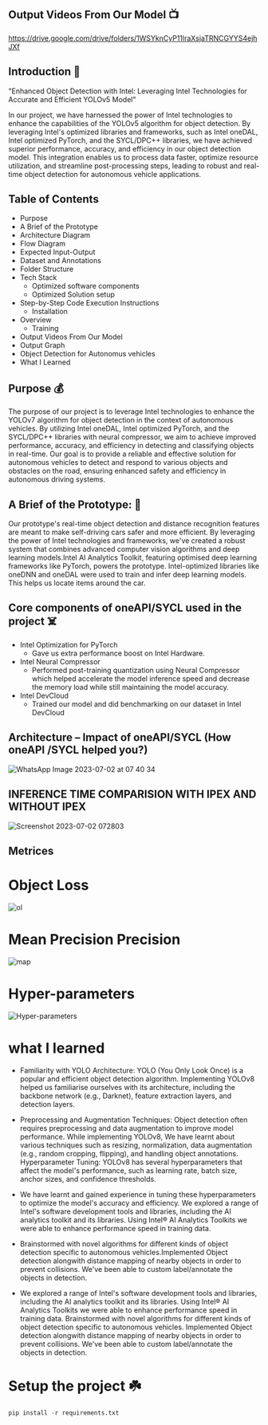 ## Output Videos From Our Model 📺
https://drive.google.com/drive/folders/1WSYknCyP11lraXsjaTRNCGYYS4ejhJXf
## Introduction 🤝
"Enhanced Object Detection with Intel: Leveraging Intel Technologies for Accurate and Efficient YOLOv5 Model"

In our project, we have harnessed the power of Intel technologies to enhance the capabilities of the YOLOv5 algorithm for object detection. By leveraging Intel's optimized libraries and frameworks, such as Intel oneDAL, Intel optimized PyTorch, and the SYCL/DPC++ libraries, we have achieved superior performance, accuracy, and efficiency in our object detection model. This integration enables us to process data faster, optimize resource utilization, and streamline post-processing steps, leading to robust and real-time object detection for autonomous vehicle applications.
## **Table of Contents**
 - Purpose
 - A Brief of the Prototype
 - Architecture Diagram
 - Flow Diagram
 - Expected Input-Output
 - Dataset and Annotations
 - Folder Structure
 - Tech Stack
      - Optimized software components
      - Optimized Solution setup
 - Step-by-Step Code Execution Instructions
      - Installation
 - Overview
      - Training
 - Output Videos From Our Model
 - Output Graph
 - Object Detection for Autonomus vehicles
 - What I Learned

 <!-- Purpose -->
## Purpose 💰
The purpose of our project is to leverage Intel technologies to enhance the YOLOv7 algorithm for object detection in the context of autonomous vehicles. By utilizing Intel oneDAL, Intel optimized PyTorch, and the SYCL/DPC++ libraries with neural compressor, we aim to achieve improved performance, accuracy, and efficiency in detecting and classifying objects in real-time. Our goal is to provide a reliable and effective solution for autonomous vehicles to detect and respond to various objects and obstacles on the road, ensuring enhanced safety and efficiency in autonomous driving systems.

<!-- A Brief of the Prototype -->
## A Brief of the Prototype: 📜
Our prototype's real-time object detection and distance recognition features are meant to make self-driving cars safer and more efficient. By leveraging the power of Intel technologies and frameworks, we've created a robust system that combines advanced computer vision algorithms and deep learning models.Intel AI Analytics Toolkit, featuring optimised deep learning frameworks like PyTorch, powers the prototype. Intel-optimized libraries like oneDNN and oneDAL were used to train and infer deep learning models. This helps us locate items around the car.

## Core components of oneAPI/SYCL used in the project ☠️
- Intel Optimization for PyTorch
  - Gave us extra performance boost on Intel Hardware.
- Intel Neural Compressor
  - Performed post-training quantization using Neural Compressor which helped accelerate the model inference speed and decrease the memory load while still maintaining the model accuracy.
- Intel DevCloud
  - Trained our model and did benchmarking on our dataset in Intel DevCloud

## Architecture – Impact of oneAPI/SYCL (How oneAPI /SYCL helped you?)
![WhatsApp Image 2023-07-02 at 07 40 34](https://github.com/karnikkanojia/yolov7-intel/assets/82893678/035802cb-eef0-4d53-8584-0f0ffd4e0b43)
## INFERENCE TIME COMPARISION WITH IPEX AND WITHOUT IPEX
![Screenshot 2023-07-02 072803](https://github.com/karnikkanojia/yolov7-intel/assets/82893678/98909054-2438-493e-b3fa-0f26a082e88b)

## Metrices
# Object Loss
![ol](https://github.com/karnikkanojia/yolov7-intel/assets/82893678/1ead10a1-35a1-4e29-91dc-23e6d03bcdae)

# Mean Precision Precision
![map](https://github.com/karnikkanojia/yolov7-intel/assets/82893678/08b2bf2e-b452-4f44-a042-b2e28af69473)

# Hyper-parameters
![Hyper-parameters](https://github.com/karnikkanojia/yolov7-intel/assets/82893678/d47322d8-0d2c-4e1d-be37-97b19cb3b3ec)

# what I learned
- Familiarity with YOLO Architecture: YOLO (You Only Look Once) is a popular and efficient object detection algorithm. Implementing YOLOv8 helped us familiarise ourselves with its architecture, including the backbone network (e.g., Darknet), feature extraction layers, and detection layers.

- Preprocessing and Augmentation Techniques: Object detection often requires preprocessing and data augmentation to improve model performance. While implementing YOLOv8, We have learnt about various techniques such as resizing, normalization, data augmentation (e.g., random cropping, flipping), and handling object annotations.
Hyperparameter Tuning: YOLOv8 has several hyperparameters that affect the model's performance, such as learning rate, batch size, anchor sizes, and confidence thresholds.
- We have learnt and gained experience in tuning these hyperparameters to optimize the model's accuracy and efficiency.
We explored a range of Intel's software development tools and libraries, including the AI analytics toolkit and its libraries.
Using Intel® AI Analytics Toolkits we were able to enhance performance speed in training data.
- Brainstormed with novel algorithms for different kinds of object detection specific to autonomous vehicles.Implemented Object detection alongwith distance mapping of nearby objects in order to prevent collisions. We've been able to custom label/annotate the objects in detection.
- We explored a range of Intel's software development tools and libraries, including the AI analytics toolkit and its libraries.
Using Intel® AI Analytics Toolkits we were able to enhance performance speed in training data. Brainstormed with novel algorithms for different kinds of object detection specific to autonomous vehicles. Implemented Object detection alongwith distance mapping of nearby objects in order to prevent collisions.
We've been able to custom label/annotate the objects in detection.

# Setup the project ☘️

```python
pip install -r requirements.txt
```






